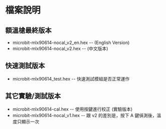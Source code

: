 # 檔案說明

## 額溫槍最終版本

* microbit-mlx90614-nocal_v2_en.hex -- (English Version)
* microbit-mlx90614-nocal_v2.hex -- (中文版本)


## 快速測試版本

* microbit-mlx90614_test.hex -- 快速測試模組是否正常運作


## 其它實驗/測試版本

* microbit-mlx90614-cal.hex -- 使用按鍵進行校正 (實驗版本)
* microbit-mlx90614-nocal_v1.hex -- 跟 v2 的差別是，按下 A 鍵偵測後，溫度只顯示一次
